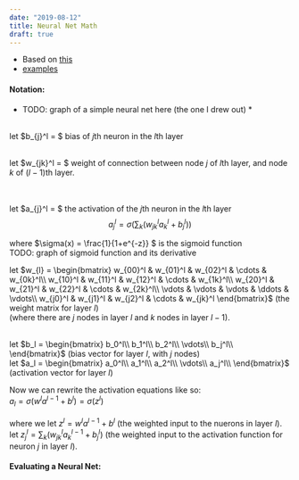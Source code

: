 ```yaml
---
date: "2019-08-12"
title: Neural Net Math
draft: true
---
```


* Based on [this](https://divadnojnarg.github.io/blog/mathjax/)
* [examples](https://github.com/DivadNojnarg/divadnojnarg.github.io/blob/master/blog/mathjax/index.html)

#### Notation:
<!-- TODO: think about writing this in latex and compiling to html? -->
<!-- https://tex.stackexchange.com/questions/39309/convert-latex-to-html -->

<p>
<!--
$$
\begin{equation}
x(t) = e^{\int_{t_0}^tp(s)ds}\Bigg(\int_{t_0}^t\Big(q(s)e^{-\int_{t_0}^sp(\tau)d\tau}\Big)ds + x_0\Bigg).
\end{equation}
$$
-->

* TODO: graph of a simple neural net here (the one I drew out) *
<br><br>

let $b_{j}^l = $ bias of $j$th neuron in the $l$th layer
<br><br>

let $w_{jk}^l = $ weight of connection between node $j$ of $l$th layer, and node $k$ of $(l-1)$th layer. <br>
<br><br>

let $a_{j}^l = $ the activation of the $j$th neuron in the $l$th layer <br>
$$
\begin{equation}
a_{j}^l = \sigma( \sum_{k} (w_{jk}^l a_k^l + b_j^l))
\end{equation}
$$

where $\sigma(x) = \frac{1}{1+e^{-z}} $ is the sigmoid function <br>
TODO: graph of sigmoid function and its derivative


let $w_{l} = \begin{bmatrix}
                w_{00}^l & w_{01}^l & w_{02}^l & \cdots & w_{0k}^l\\
                w_{10}^l & w_{11}^l & w_{12}^l & \cdots & w_{1k}^l\\
                w_{20}^l & w_{21}^l & w_{22}^l & \cdots & w_{2k}^l\\
                \vdots & \vdots & \vdots & \ddots & \vdots\\
                w_{j0}^l & w_{j1}^l & w_{j2}^l & \cdots & w_{jk}^l
             \end{bmatrix}$
(the weight matrix for layer $l$) <br>
(where there are $j$ nodes in layer $l$ and $k$ nodes in layer $l-1$).
<br><br>


let $b_l = \begin{bmatrix}
                b_0^l\\
                b_1^l\\
                b_2^l\\
                \vdots\\
                b_j^l\\
             \end{bmatrix}$
(bias vector for layer $l$, with $j$ nodes) <br>
let $a_l = \begin{bmatrix}
                a_0^l\\
                a_1^l\\
                a_2^l\\
                \vdots\\
                a_j^l\\
             \end{bmatrix}$
(activation vector for layer $l$) <br>

Now we can rewrite the activation equations like so: <br>
$a_l = \sigma(w^l a^{l-1} + b^l) = \sigma(z^l)$ <br><br>
where we let $z^l = w^l a^{l-1} + b^l$ (the weighted input to the nuerons in layer $l$). <br>
let $z_j^l = \sum_{k} (w_{jk}^l a_k^{l-1} + b_j^l)$ (the weighted input to the activation function for neuron $j$ in layer $l$).

</p>


#### Evaluating a Neural Net:
